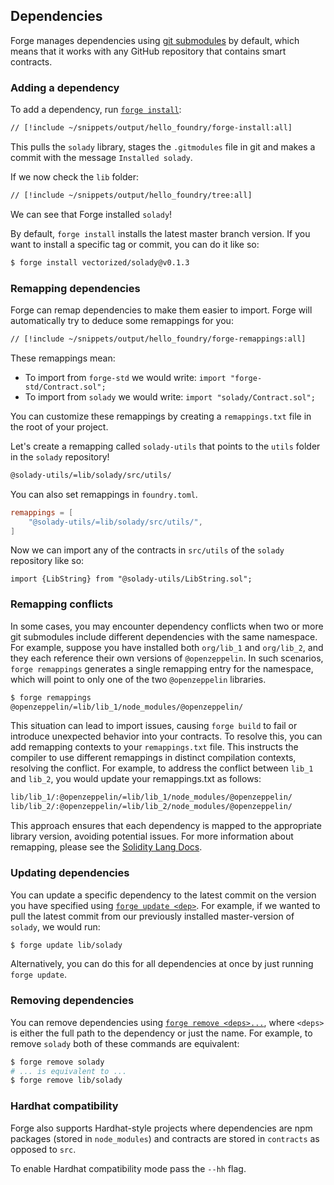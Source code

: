 ## Dependencies

Forge manages dependencies using [git submodules](https://git-scm.com/book/en/v2/Git-Tools-Submodules) by default, which means that it works with any GitHub repository that contains smart contracts.

### Adding a dependency

To add a dependency, run [`forge install`](/forge/reference/forge-update):

```sh
// [!include ~/snippets/output/hello_foundry/forge-install:all]
```

This pulls the `solady` library, stages the `.gitmodules` file in git and makes a commit with the message `Installed solady`.

If we now check the `lib` folder:

```sh
// [!include ~/snippets/output/hello_foundry/tree:all]
```

We can see that Forge installed `solady`!

By default, `forge install` installs the latest master branch version. If you want to install a specific tag or commit, you can do it like so:

```sh
$ forge install vectorized/solady@v0.1.3
```

### Remapping dependencies

Forge can remap dependencies to make them easier to import. Forge will automatically try to deduce some remappings for you:

```sh
// [!include ~/snippets/output/hello_foundry/forge-remappings:all]
```

These remappings mean:

- To import from `forge-std` we would write: `import "forge-std/Contract.sol";`
- To import from `solady` we would write: `import "solady/Contract.sol";`

You can customize these remappings by creating a `remappings.txt` file in the root of your project.

Let's create a remapping called `solady-utils` that points to the `utils` folder in the `solady` repository!

```sh
@solady-utils/=lib/solady/src/utils/
```

You can also set remappings in `foundry.toml`.

```toml
remappings = [
    "@solady-utils/=lib/solady/src/utils/",
]
```

Now we can import any of the contracts in `src/utils` of the `solady` repository like so:

```solidity
import {LibString} from "@solady-utils/LibString.sol";
```

### Remapping conflicts

In some cases, you may encounter dependency conflicts when two or more git submodules include different dependencies with the same namespace. For example, suppose you have installed both `org/lib_1` and `org/lib_2`, and they each reference their own versions of `@openzeppelin`. In such scenarios, `forge remappings` generates a single remapping entry for the namespace, which will point to only one of the two `@openzeppelin` libraries.

```sh
$ forge remappings
@openzeppelin/=lib/lib_1/node_modules/@openzeppelin/
```

This situation can lead to import issues, causing `forge build` to fail or introduce unexpected behavior into your contracts. To resolve this, you can add remapping contexts to your `remappings.txt` file. This instructs the compiler to use different remappings in distinct compilation contexts, resolving the conflict. For example, to address the conflict between `lib_1` and `lib_2`, you would update your remappings.txt as follows:

```sh
lib/lib_1/:@openzeppelin/=lib/lib_1/node_modules/@openzeppelin/
lib/lib_2/:@openzeppelin/=lib/lib_2/node_modules/@openzeppelin/
```

This approach ensures that each dependency is mapped to the appropriate library version, avoiding potential issues. For more information about remapping, please see the [Solidity Lang Docs](https://docs.soliditylang.org/en/latest/path-resolution.html#import-remapping).

### Updating dependencies

You can update a specific dependency to the latest commit on the version you have specified using [`forge update <dep>`](/forge/reference/forge-update). For example, if we wanted to pull the latest commit from our previously installed master-version of `solady`, we would run:

```sh
$ forge update lib/solady
```

Alternatively, you can do this for all dependencies at once by just running `forge update`.

### Removing dependencies

You can remove dependencies using [`forge remove <deps>...`](/forge/reference/forge-remove), where `<deps>` is either the full path to the dependency or just the name. For example, to remove `solady` both of these commands are equivalent:

```sh
$ forge remove solady
# ... is equivalent to ...
$ forge remove lib/solady
```

### Hardhat compatibility

Forge also supports Hardhat-style projects where dependencies are npm packages (stored in `node_modules`) and contracts are stored in `contracts` as opposed to `src`.

To enable Hardhat compatibility mode pass the `--hh` flag.
